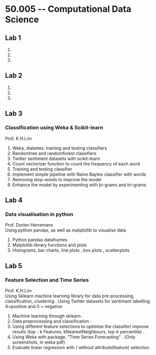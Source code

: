 # 50.005 -- Computational Data Science

## Lab 1 
1. 
2. 
3. 

## Lab 2
1.
2.
3. 
## Lab 3
### Classification using Weka & Scikit-learn
Prof. K.H.Lim
1. Weka, diabetes. training and testing classifiers
2. Randomtree and randomforest classifiers
3. Twitter sentiment datasets with scikit-learn
4. Count vectorizer function to count the frequency of each word
5. Training and testing classifier
6. Implement simple pipeline with Naive Baytes classifier with words
7. Removing stop-words to improve the model
8. Enhance the model by experimenting with bi-grams and tri-grams

## Lab 4
### Data visualisation in python
Prof. Dorien Herremans  
Using python pandas, as well as matplotlib to visualise data
1. Python pandas dataframes
2. Matplotlib library functions and plots
3. Histograms, bar charts, line plots , box plots , scatterplots
## Lab 5
### Feature Selection and Time Series
Prof. K.H.Lim   
Using Sklearn machine learning library for data pre-processing, classification, clustering . 
Using Twitter datasets for sentiment labelling. 4=positive and 0 = negative

1. Machine learning through sklearn . 
2. Data preprocessing and classification . 
3. Using different feature selections to optimise the classifer/ improve results (top - k Features, kNearestNeighbours, top-k percentile) . 
4. Using Weka with package, "Time Series Forecasting" . (Only screenshots, in weka pdf)
5. Evaluate linear regression with / without attribute(feature) selection.  
